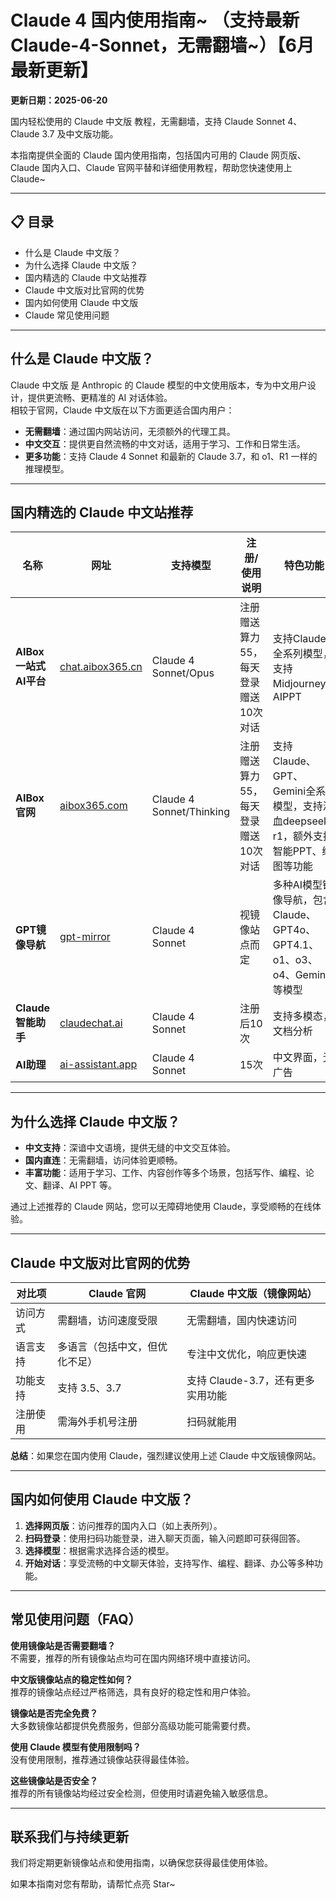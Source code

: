 # Claude 4 国内使用指南~ （支持最新 Claude-4-Sonnet，无需翻墙~）【6月最新更新】
**更新日期：2025-06-20**

国内轻松使用的 Claude 中文版 教程，无需翻墙，支持 Claude Sonnet 4、Claude 3.7 及中文版功能。

本指南提供全面的 Claude 国内使用指南，包括国内可用的 Claude 网页版、Claude 国内入口、Claude 官网平替和详细使用教程，帮助您快速使用上 Claude~

---

## 📋 目录
- 什么是 Claude 中文版？
- 为什么选择 Claude 中文版？
- 国内精选的 Claude 中文站推荐
- Claude 中文版对比官网的优势
- 国内如何使用 Claude 中文版
- Claude 常见使用问题

---

## 什么是 Claude 中文版？
Claude 中文版 是 Anthropic 的 Claude 模型的中文使用版本，专为中文用户设计，提供更流畅、更精准的 AI 对话体验。  
相较于官网，Claude 中文版在以下方面更适合国内用户：

- **无需翻墙**：通过国内网站访问，无须额外的代理工具。
- **中文交互**：提供更自然流畅的中文对话，适用于学习、工作和日常生活。
- **更多功能**：支持 Claude 4 Sonnet 和最新的 Claude 3.7，和 o1、R1 一样的推理模型。

---

## 国内精选的 Claude 中文站推荐

| 名称                 | 网址                                                                 | 支持模型                  | 注册/使用说明                         | 特色功能                                                                                 |
| -------------------- | -------------------------------------------------------------------- | ------------------------- | -------------------------------------- | ---------------------------------------------------------------------------------------- |
| **AIBox 一站式AI平台** | [chat.aibox365.cn](https://chat.aibox365.cn/)                       | Claude 4 Sonnet/Opus      | 注册赠送算力55，每天登录赠送10次对话   | 支持Claude全系列模型，支持Midjourney、AIPPT                                              |
| **AIBox官网**          | [aibox365.com](https://aibox365.com/)                               | Claude 4 Sonnet/Thinking  | 注册赠送算力55，每天登录赠送10次对话   | 支持Claude、GPT、Gemini全系列模型，支持满血deepseek r1，额外支持智能PPT、绘图等功能        |
| **GPT镜像导航**        | [gpt-mirror](https://chinese-chatgpt-mirrors.github.io/gpt-mirror/) | Claude 4 Sonnet           | 视镜像站点而定                        | 多种AI模型镜像导航，包含Claude、GPT4o、GPT4.1、o1、o3、o4、Gemini等模型                  |
| **Claude智能助手**     | [claudechat.ai](https://claudechat.ai/)                             | Claude 4 Sonnet           | 注册后10次                            | 支持多模态，文档分析                                                                     |
| **AI助理**             | [ai-assistant.app](https://ai-assistant.app/)                       | Claude 4 Sonnet           | 15次                                  | 中文界面，无广告                                                                         |

---

## 为什么选择 Claude 中文版？

- **中文支持**：深谙中文语境，提供无缝的中文交互体验。
- **国内直连**：无需翻墙，访问体验更顺畅。
- **丰富功能**：适用于学习、工作、内容创作等多个场景，包括写作、编程、论文、翻译、AI PPT 等。

通过上述推荐的 Claude 网站，您可以无障碍地使用 Claude，享受顺畅的在线体验。

---

## Claude 中文版对比官网的优势

| 对比项       | Claude 官网           | Claude 中文版（镜像网站）      |
| ------------ | -------------------- | ----------------------------- |
| 访问方式     | 需翻墙，访问速度受限 | 无需翻墙，国内快速访问         |
| 语言支持     | 多语言（包括中文，但优化不足） | 专注中文优化，响应更快速 |
| 功能支持     | 支持 3.5、3.7        | 支持 Claude-3.7，还有更多实用功能 |
| 注册使用     | 需海外手机号注册      | 扫码就能用                     |

**总结**：如果您在国内使用 Claude，强烈建议使用上述 Claude 中文版镜像网站。

---

## 国内如何使用 Claude 中文版？

1. **选择网页版**：访问推荐的国内入口（如上表所列）。
2. **扫码登录**：使用扫码功能登录，进入聊天页面，输入问题即可获得回答。
3. **选择模型**：根据需求选择合适的模型。
4. **开始对话**：享受流畅的中文聊天体验，支持写作、编程、翻译、办公等多种功能。

---

## 常见使用问题（FAQ）

**使用镜像站是否需要翻墙？**  
不需要，推荐的所有镜像站点均可在国内网络环境中直接访问。

**中文版镜像站点的稳定性如何？**  
推荐的镜像站点经过严格筛选，具有良好的稳定性和用户体验。

**镜像站是否完全免费？**  
大多数镜像站都提供免费服务，但部分高级功能可能需要付费。

**使用 Claude 模型有使用限制吗？**  
没有使用限制，推荐通过镜像站获得最佳体验。

**这些镜像站是否安全？**  
推荐的所有镜像站均经过安全检测，但使用时请避免输入敏感信息。

---

## 联系我们与持续更新

我们将定期更新镜像站点和使用指南，以确保您获得最佳使用体验。

如果本指南对您有帮助，请帮忙点亮 Star~

